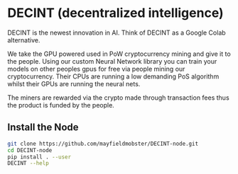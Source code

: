 # DECINT (decentralized intelligence)

DECINT is the newest innovation in AI. Think of DECINT as a Google Colab alternative.

We take the GPU powered used in PoW cryptocurrency mining and give it to the people. Using our custom Neural Network library you can train your models on other peoples gpus for free
via people mining our cryptocurrency. Their CPUs are running a low demanding PoS algorithm whilst their GPUs are running the neural nets.

The miners are rewarded via the crypto made through transaction fees thus the product is funded by the people.


## Install the Node

```bash
git clone https://github.com/mayfieldmobster/DECINT-node.git
cd DECINT-node
pip install . --user
DECINT --help
```

